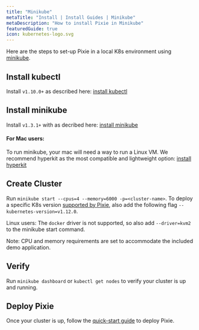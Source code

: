 ```yaml
---
title: "Minikube"
metaTitle: "Install | Install Guides | Minikube"
metaDescription: "How to install Pixie in Minikube"
featuredGuide: true
icon: kubernetes-logo.svg
---
```


Here are the steps to set-up Pixie in a local K8s environment using [minikube](https://kubernetes.io/docs/getting-started-guides/minikube/).


## Install kubectl

Install `v1.10.0+` as described here: [install kubectl](https://kubernetes.io/docs/tasks/tools/install-kubectl/)

## Install minikube

Install `v1.3.1+` with as decribed here: [install minikube](https://kubernetes.io/docs/tasks/tools/install-minikube/)

#### For Mac users:

To run minikube, your mac will need a way to run a Linux VM. We recommend hyperkit as the most compatible and lightweight option: [install hyperkit](https://minikube.sigs.k8s.io/docs/drivers/hyperkit/)


## Create Cluster

Run `minikube start --cpus=4 --memory=6000 -p=<cluster-name>`. To deploy a specific K8s version [supported by Pixie](/installing-pixie/requirements), also add the following flag `--kubernetes-version=v1.12.0`.

Linux users: The `docker` driver is not supported, so also add `--driver=kvm2` to the minikube start command.

Note: CPU and memory requirements are set to accommodate the included demo application.

## Verify

Run `minikube dashboard` or `kubectl get nodes` to verify your cluster is up and running.

## Deploy Pixie

Once your cluster is up, follow the [quick-start guide](/installing-pixie/quick-start) to deploy Pixie.

